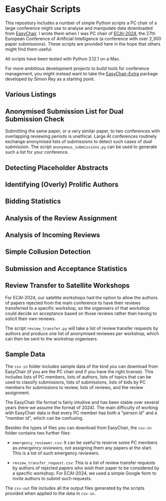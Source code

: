 # EasyChair Scripts

This repository includes a number of simple Python scripts a PC chair of a large conference might use to analyse and manipulate data downloaded from [EasyChair](https://easychair.org/). I wrote them when I was PC chair of [ECAI-2024](https://www.ecai2024.eu/), the 27th European Conference of Artificial Intelligence (a conference with over 2,300 paper submissions). These scripts are provided here in the hope that others might find them useful.

All scripts have been tested with Python 3.12.1 on a Mac.

For more ambitious development projects to build tools for conference management, you might instead want to take the [EasyChair-Extra](https://github.com/COMSOC-Community/easychair-extra) package developed by Simon Rey as a starting point.

## Various Listings

## Anonymised Submission List for Dual Submission Check

Submitting the same paper, or a very similar paper, to two conferences with overlapping reviewing periods is unethical. Large AI conferences routinely exchange anonymised lists of submissions to detect such cases of _dual submission_. The script `anonymous_submissions.py` can be used to generate such a list for your conference.

## Detecting Placeholder Abstracts

## Identifying (Overly) Prolific Authors

## Bidding Statistics

## Analysis of the Review Assignment

## Analysis of Incoming Reviews

## Simple Collusion Detection


## Submission and Acceptance Statistics

## Review Transfer to Satellite Workshops

For ECAI-2024, our satellite workshops had the option to allow the authors of papers rejected from the main conference to have their reviews transferred to a specific workshop, so the organisers of that workshop could decide on acceptance based on those reviews rather than having to solicit their own reviews.

The script `review_transfer.py` will take a list of review transfer requests by authors and produce one list of anonymised reviewes per workshop, which can then be sent to the workshop organisers.

## Sample Data

The `csv-in` folder includes sample data of the kind you can download from EasyChair (if you are the PC chair and if you have the right license). This includes lists of PC members, lists of authors, lists of topics that can be used to classify submissions, lists of submissions, lists of bids by PC members for submissions to review, lists of reviews, and the review assignment.

The EasyChair file format is fairly intuitive and has been stable over several years (here we assume the format of 2024). The main difficulty of working with EasyChair data is that every PC member has both a "person id" and a "member id", which can be confusing.

Besides the types of files you can download from EasyChair, the `csv-in` folder contains two further files:

+ `emergency_reviewer.csv`: It can be useful to reserve some PC members as _emergency reviewers_, not assigning them any papers at the start. This is a list of such emergency reviewers.

+ `review_transfer_request.csv`:  This is a list of review transfer requests by authors of rejected papers who wish their paper to be considered by a specific workshop. For ECAI-2024, we used a simple Google form to invite authors to submit such requests.

The `csv-out` file includes all the output files generated by the scripts provided when applied to the data in `csv-in`.
